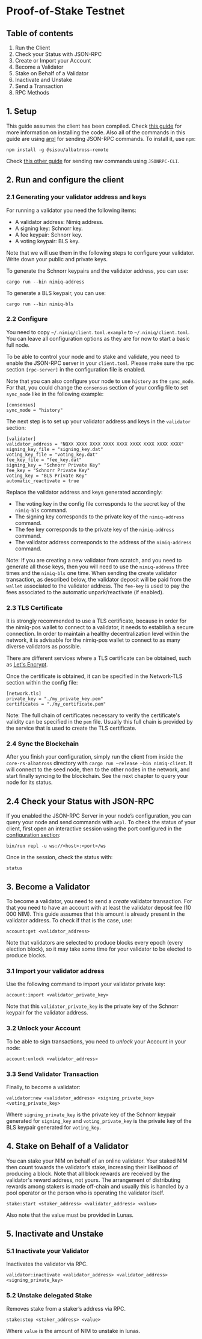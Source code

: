 # Proof-of-Stake Testnet

## Table of contents

1. Run the Client
2. Check your Status with JSON-RPC
3. Create or Import your Account
4. Become a Validator
5. Stake on Behalf of a Validator
6. Inactivate and Unstake
7. Send a Transaction
8. RPC Methods


## 1. Setup

This guide assumes the client has been compiled. Check [this guide](../README.md#installation) for more information on installing the code.
Also all of the commands in this guide are using [arpl](https://github.com/sisou/arpl) for sending JSON-RPC commands. To install it, use `npm`:

```
npm install -g @sisou/albatross-remote
```

Check [this other guide](becoming_validator_jsoncli.md) for sending raw commands using `JSONRPC-CLI`.

## 2. Run and configure the client

### 2.1 Generating your validator address and keys

For running a validator you need the following items:
- A validator address: Nimiq address.
- A signing key: Schnorr key.
- A fee keypair: Schnorr key.
- A voting keypair: BLS key.

Note that we will use them in the following steps to configure your validator. Write down your public and private keys.

To generate the Schnorr keypairs and the validator address, you can use:

```
cargo run --bin nimiq-address
```

To generate a BLS keypair, you can use:

```
cargo run --bin nimiq-bls
```

### 2.2 Configure

You need to copy `~/.nimiq/client.toml.example` to `~/.nimiq/client.toml`. You can leave all configuration options as they are for now to start a basic full node.

To be able to control your node and to stake and validate, you need to enable the JSON-RPC server in your `client.toml`. Please make sure the rpc section `[rpc-server]` in the configuration file is enabled.

Note that you can also configure your node to use `history` as the `sync_mode`. For that, you could change the `consensus` section of your config file to set `sync_mode` like in the following example:

```
[consensus]
sync_mode = "history"
```

The next step is to set up your validator address and keys in the `validator` section:
```
[validator]
validator_address = "NQXX XXXX XXXX XXXX XXXX XXXX XXXX XXXX XXXX"
signing_key_file = "signing_key.dat"
voting_key_file = "voting_key.dat"
fee_key_file = "fee_key.dat"
signing_key = "Schnorr Private Key"
fee_key = "Schnorr Private Key"
voting_key = "BLS Private Key"
automatic_reactivate = true
```

Replace the validator address and keys generated accordingly:
* The voting key in the config file corresponds to the secret key of the `nimiq-bls` command.
* The signing key corresponds to the private key of the `nimiq-address` command.
* The fee key corresponds to the private key of the `nimiq-address` command.
* The validator address corresponds to the address of the `nimiq-address` command.

Note: If you are creating a new validator from scratch, and you need to generate all those keys, then you will need to use the `nimiq-address` three times and the `nimiq-bls` one time.
When sending the create validator transaction, as described below, the validator deposit will be paid from the `wallet` associated to the validator address.
The `fee-key` is used to pay the fees associated to the automatic unpark/reactivate (if enabled).

### 2.3 TLS Certificate

It is strongly recommended to use a TLS certificate, because in order for the nimiq-pos wallet to connect to a validator, it needs to establish a secure connection. In order to maintain a healthy decentralization level within the network, it is advisable for the nimiq-pos wallet to connect to as many diverse validators as possible.

There are different services where a TLS certificate can be obtained, such as [Let's Encrypt](https://letsencrypt.org/).

Once the certificate is obtained, it can be specified in the Network-TLS section within the config file:

```
[network.tls]
private_key = "./my_private_key.pem"
certificates = "./my_certificate.pem"
```
Note: The full chain of certificates necessary to verify the certificate's validity can be specified in the `pem` file. Usually this full chain is provided by the service that is used to create the TLS certificate.

### 2.4 Sync the Blockchain

After you finish your configuration, simply run the client from inside the `core-rs-albatross` directory with `cargo run —release —bin nimiq-client`. It will connect to the seed node, then to the other nodes in the network, and start finally syncing to the blockchain. See the next chapter to query your node for its status.

## 2.4 Check your Status with JSON-RPC

If you enabled the JSON-RPC Server in your node’s configuration, you can query your node and send commands with `arpl`.
To check the status of your client, first open an interactive session using the port configured in the [configuration section](#22-configure):

```
bin/run repl -u ws://<host>:<port>/ws
```

Once in the session, check the status with:

```
status
```

## 3. Become a Validator

To become a validator, you need to send a _create_ validator transaction. For that you need to have an account
with at least the validator deposit fee (10 000 NIM). This guide assumes that this amount is already present in the validator address. To check if that is the case, use:

```
account:get <validator_address>
```

Note that validators are selected to produce blocks every epoch (every election block), so it may take some time for your validator to be elected to produce blocks.

### 3.1 Import your validator address

Use the following command to import your validator private key:

```
account:import <validator_private_key>
```

Note that this `validator_private_key` is the private key of the Schnorr keypair for the validator address.

### 3.2 Unlock your Account

To be able to sign transactions, you need to *unlock* your Account in your node:

```
account:unlock <validator_address>
```


### 3.3 Send Validator Transaction

Finally, to become a validator:

```
validator:new <validator_address> <signing_private_key> <voting_private_key>
```

Where `signing_private_key` is the private key of the Schnorr keypair generated for `signing_key` and `voting_private_key`
is the private key of the BLS keypair generated for `voting_key`. 

## 4. Stake on Behalf of a Validator

You can stake your NIM on behalf of an online validator. Your staked NIM then count towards the validator’s stake, increasing their likelihood of producing a block. Note that all block rewards are received by the validator's reward address, not yours. The arrangement of distributing rewards among stakers is made off-chain and usually this is handled by a pool operator or the person who is operating the validator itself.

```
stake:start <staker_address> <validator_address> <value>
```

Also note that the value must be provided in Lunas.

## 5. Inactivate and Unstake

### 5.1 Inactivate your Validator

Inactivates the validator via RPC.

```
validator:inactivate <validator_address> <validator_address> <signing_private_key>
```


### 5.2 Unstake delegated Stake

Removes stake from a staker’s address via RPC.

```
stake:stop <staker_address> <value>
```

Where `value` is the amount of NIM to unstake in lunas.